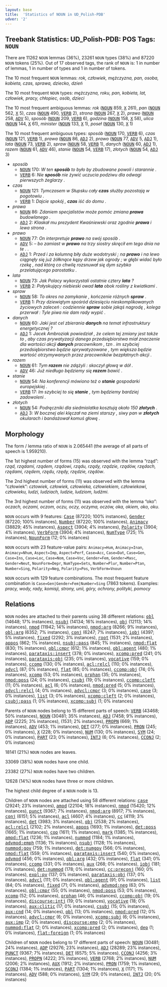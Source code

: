 ```yaml
---
layout: base
title:  'Statistics of NOUN in UD_Polish-PDB'
udver: '2'
---
```


## Treebank Statistics: UD_Polish-PDB: POS Tags: `NOUN`

There are 11262 `NOUN` lemmas (36%), 23261 `NOUN` types (38%) and 87220 `NOUN` tokens (25%).
Out of 17 observed tags, the rank of `NOUN` is: 1 in number of lemmas, 1 in number of types and 1 in number of tokens.

The 10 most frequent `NOUN` lemmas: <em>rok, człowiek, mężczyzna, pan, osoba, kobieta, czas, sprawa, dziecko, dzień</em>

The 10 most frequent `NOUN` types:  <em>mężczyzna, roku, pan, kobieta, lat, człowiek, pracy, chłopiec, osób, dzieci</em>

The 10 most frequent ambiguous lemmas: <em>rok</em> (<tt><a href="pl_pdb-pos-NOUN.html">NOUN</a></tt> 859, <tt><a href="pl_pdb-pos-X.html">X</a></tt> 261), <em>pan</em> (<tt><a href="pl_pdb-pos-NOUN.html">NOUN</a></tt> 562, <tt><a href="pl_pdb-pos-X.html">X</a></tt> 5), <em>czas</em> (<tt><a href="pl_pdb-pos-NOUN.html">NOUN</a></tt> 490, <tt><a href="pl_pdb-pos-VERB.html">VERB</a></tt> 2), <em>strona</em> (<tt><a href="pl_pdb-pos-NOUN.html">NOUN</a></tt> 267, <tt><a href="pl_pdb-pos-X.html">X</a></tt> 2), <em>prawo</em> (<tt><a href="pl_pdb-pos-NOUN.html">NOUN</a></tt> 258, <tt><a href="pl_pdb-pos-ADV.html">ADV</a></tt> 5), <em>sposób</em> (<tt><a href="pl_pdb-pos-NOUN.html">NOUN</a></tt> 209, <tt><a href="pl_pdb-pos-VERB.html">VERB</a></tt> 6), <em>godzina</em> (<tt><a href="pl_pdb-pos-NOUN.html">NOUN</a></tt> 158, <tt><a href="pl_pdb-pos-X.html">X</a></tt> 58), <em>ulica</em> (<tt><a href="pl_pdb-pos-NOUN.html">NOUN</a></tt> 144, <tt><a href="pl_pdb-pos-X.html">X</a></tt> 61), <em>minister</em> (<tt><a href="pl_pdb-pos-NOUN.html">NOUN</a></tt> 133, <tt><a href="pl_pdb-pos-X.html">X</a></tt> 1), <em>poseł</em> (<tt><a href="pl_pdb-pos-NOUN.html">NOUN</a></tt> 130, <tt><a href="pl_pdb-pos-X.html">X</a></tt> 1)

The 10 most frequent ambiguous types:  <em>sposób</em> (<tt><a href="pl_pdb-pos-NOUN.html">NOUN</a></tt> 170, <tt><a href="pl_pdb-pos-VERB.html">VERB</a></tt> 6), <em>czas</em> (<tt><a href="pl_pdb-pos-NOUN.html">NOUN</a></tt> 121, <tt><a href="pl_pdb-pos-VERB.html">VERB</a></tt> 1), <em>prawa</em> (<tt><a href="pl_pdb-pos-NOUN.html">NOUN</a></tt> 86, <tt><a href="pl_pdb-pos-ADJ.html">ADJ</a></tt> 2), <em>prawo</em> (<tt><a href="pl_pdb-pos-NOUN.html">NOUN</a></tt> 77, <tt><a href="pl_pdb-pos-ADV.html">ADV</a></tt> 5, <tt><a href="pl_pdb-pos-ADJ.html">ADJ</a></tt> 1), <em>lata</em> (<tt><a href="pl_pdb-pos-NOUN.html">NOUN</a></tt> 73, <tt><a href="pl_pdb-pos-VERB.html">VERB</a></tt> 2), <em>spraw</em> (<tt><a href="pl_pdb-pos-NOUN.html">NOUN</a></tt> 58, <tt><a href="pl_pdb-pos-VERB.html">VERB</a></tt> 1), <em>danych</em> (<tt><a href="pl_pdb-pos-NOUN.html">NOUN</a></tt> 60, <tt><a href="pl_pdb-pos-ADJ.html">ADJ</a></tt> 1), <em>razem</em> (<tt><a href="pl_pdb-pos-NOUN.html">NOUN</a></tt> 61, <tt><a href="pl_pdb-pos-ADV.html">ADV</a></tt> 46), <em>stanie</em> (<tt><a href="pl_pdb-pos-NOUN.html">NOUN</a></tt> 54, <tt><a href="pl_pdb-pos-VERB.html">VERB</a></tt> 17), <em>złotych</em> (<tt><a href="pl_pdb-pos-NOUN.html">NOUN</a></tt> 54, <tt><a href="pl_pdb-pos-ADJ.html">ADJ</a></tt> 3)


* <em>sposób</em>
  * <tt><a href="pl_pdb-pos-NOUN.html">NOUN</a></tt> 170: <em>W ten <b>sposób</b> to było by zbudowane powoli i starannie .</em>
  * <tt><a href="pl_pdb-pos-VERB.html">VERB</a></tt> 6: <em>Nie <b>sposób</b> nie żywić uczucia podziwu dla odwagi pierwszych żeglarzy .</em>
* <em>czas</em>
  * <tt><a href="pl_pdb-pos-NOUN.html">NOUN</a></tt> 121: <em>Tymczasem w Słupsku cały <b>czas</b> służby pozostają w pogotowiu .</em>
  * <tt><a href="pl_pdb-pos-VERB.html">VERB</a></tt> 1: <em>Dajcie spokój , <b>czas</b> iść do domu .</em>
* <em>prawa</em>
  * <tt><a href="pl_pdb-pos-NOUN.html">NOUN</a></tt> 86: <em>Zdaniem specjalistów może pomóc zmiana <b>prawa</b> budowlanego .</em>
  * <tt><a href="pl_pdb-pos-ADJ.html">ADJ</a></tt> 2: <em>Klaskał mu prezydent Kwaśniewski oraz zgodnie <b>prawa</b> i lewa strona .</em>
* <em>prawo</em>
  * <tt><a href="pl_pdb-pos-NOUN.html">NOUN</a></tt> 77: <em>On interpretuje <b>prawo</b> na swój sposób .</em>
  * <tt><a href="pl_pdb-pos-ADV.html">ADV</a></tt> 5: <em>– bo zamiast w <b>prawo</b> na trzy siostry skręcił em tego dnia na te . .</em>
  * <tt><a href="pl_pdb-pos-ADJ.html">ADJ</a></tt> 1: <em>Przed i za kolumną biły duże wodotryski ; na <b>prawo</b> i na lewo ciągnęły się już żółknące kępy drzew jak ogrody ; w głębi widać było rzekę , nad którą co chwilę rozsnuwał się dym szybko przelatującego parostatku .</em>
* <em>lata</em>
  * <tt><a href="pl_pdb-pos-NOUN.html">NOUN</a></tt> 73: <em>Jak Polacy wykorzystali ostatnie cztery <b>lata</b> ?</em>
  * <tt><a href="pl_pdb-pos-VERB.html">VERB</a></tt> 2: <em>Połyskujący niebieski owad <b>lata</b> obok rośliny z kwiatkami .</em>
* <em>spraw</em>
  * <tt><a href="pl_pdb-pos-NOUN.html">NOUN</a></tt> 58: <em>To okres na zamykanie , kończenie różnych <b>spraw</b> .</em>
  * <tt><a href="pl_pdb-pos-VERB.html">VERB</a></tt> 1: <em>Przy dziewiątym spośród dziesięciu nieskomplikowanych życiowych zaleceń : codziennie <b>spraw</b> sobie jakąś nagrodę , kolega przerwał : Tyle piwa nie dam rady wypić .</em>
* <em>danych</em>
  * <tt><a href="pl_pdb-pos-NOUN.html">NOUN</a></tt> 60: <em>Jaki jest cel zbierania <b>danych</b> na temat infrastruktury energetycznej ?</em>
  * <tt><a href="pl_pdb-pos-ADJ.html">ADJ</a></tt> 1: <em>Jacek Ambroziak powiedział , że celem tej zmiany jest także to , aby czas prywatyzacji danego przedsiębiorstwa miał znaczenie dla wartości akcji <b>danych</b> pracownikom , tzn . im szybciej przedsiębiorstwo będzie sprywatyzowane , tym większa będzie wartość otrzymywanych przez pracowników bezpłatnych akcji .</em>
* <em>razem</em>
  * <tt><a href="pl_pdb-pos-NOUN.html">NOUN</a></tt> 61: <em>Tym <b>razem</b> nie zdążyli : skoczył głową w dół .</em>
  * <tt><a href="pl_pdb-pos-ADV.html">ADV</a></tt> 46: <em>Już niedługo będziemy się <b>razem</b> bawić .</em>
* <em>stanie</em>
  * <tt><a href="pl_pdb-pos-NOUN.html">NOUN</a></tt> 54: <em>Na konferencji mówiono też o <b>stanie</b> gospodarki europejskiej .</em>
  * <tt><a href="pl_pdb-pos-VERB.html">VERB</a></tt> 17: <em>Im szybciej to się <b>stanie</b> , tym będziemy bardziej zadowoleni .</em>
* <em>złotych</em>
  * <tt><a href="pl_pdb-pos-NOUN.html">NOUN</a></tt> 54: <em>Podręczniki dla siedmiolatka kosztują około 150 <b>złotych</b> .</em>
  * <tt><a href="pl_pdb-pos-ADJ.html">ADJ</a></tt> 3: <em>W bocznej alei klęczał na ziemi starszy , siwy pan w <b>złotych</b> okularach i bandażował komuś głowę .</em>

## Morphology

The form / lemma ratio of `NOUN` is 2.065441 (the average of all parts of speech is 1.959210).

The 1st highest number of forms (15) was observed with the lemma “rząd”: <em>rząd, rządami, rządem, rządowi, rządu, rządy, rządzie, rządów, rzędach, rzędami, rzędem, rzędu, rzędy, rzędzie, rzędów</em>.

The 2nd highest number of forms (11) was observed with the lemma “człowiek”: <em>cztowiek, człowiek, człowieka, człowiekiem, człowiekowi, człowieku, ludzi, ludziach, ludzie, ludziom, ludźmi</em>.

The 3rd highest number of forms (11) was observed with the lemma “oko”: <em>oczach, oczami, oczom, oczu, oczy, oczyma, oczów, oka, okiem, oko, oku</em>.

`NOUN` occurs with 9 features: <tt><a href="pl_pdb-feat-Case.html">Case</a></tt> (87220; 100% instances), <tt><a href="pl_pdb-feat-Gender.html">Gender</a></tt> (87220; 100% instances), <tt><a href="pl_pdb-feat-Number.html">Number</a></tt> (87220; 100% instances), <tt><a href="pl_pdb-feat-Animacy.html">Animacy</a></tt> (38829; 45% instances), <tt><a href="pl_pdb-feat-Aspect.html">Aspect</a></tt> (3904; 4% instances), <tt><a href="pl_pdb-feat-Polarity.html">Polarity</a></tt> (3904; 4% instances), <tt><a href="pl_pdb-feat-VerbForm.html">VerbForm</a></tt> (3904; 4% instances), <tt><a href="pl_pdb-feat-NumType.html">NumType</a></tt> (725; 1% instances), <tt><a href="pl_pdb-feat-NounForm.html">NounForm</a></tt> (12; 0% instances)

`NOUN` occurs with 23 feature-value pairs: `Animacy=Hum`, `Animacy=Inan`, `Animacy=Nhum`, `Aspect=Imp`, `Aspect=Perf`, `Case=Acc`, `Case=Dat`, `Case=Gen`, `Case=Ins`, `Case=Loc`, `Case=Nom`, `Case=Voc`, `Gender=Fem`, `Gender=Masc`, `Gender=Neut`, `NounForm=Depr`, `NumType=Sets`, `Number=Plur`, `Number=Ptan`, `Number=Sing`, `Polarity=Neg`, `Polarity=Pos`, `VerbForm=Vnoun`

`NOUN` occurs with 129 feature combinations.
The most frequent feature combination is `Case=Gen|Gender=Fem|Number=Sing` (7863 tokens).
Examples: <em>pracy, wody, rady, komisji, strony, unii, góry, ochrony, polityki, pomocy</em>


## Relations

`NOUN` nodes are attached to their parents using 38 different relations: <tt><a href="pl_pdb-dep-obl.html">obl</a></tt> (14648; 17% instances), <tt><a href="pl_pdb-dep-nsubj.html">nsubj</a></tt> (14134; 16% instances), <tt><a href="pl_pdb-dep-obj.html">obj</a></tt> (12113; 14% instances), <tt><a href="pl_pdb-dep-nmod.html">nmod</a></tt> (11942; 14% instances), <tt><a href="pl_pdb-dep-nmod-arg.html">nmod:arg</a></tt> (8266; 9% instances), <tt><a href="pl_pdb-dep-obl-arg.html">obl:arg</a></tt> (6352; 7% instances), <tt><a href="pl_pdb-dep-conj.html">conj</a></tt> (6247; 7% instances), <tt><a href="pl_pdb-dep-iobj.html">iobj</a></tt> (4397; 5% instances), <tt><a href="pl_pdb-dep-fixed.html">fixed</a></tt> (2292; 3% instances), <tt><a href="pl_pdb-dep-root.html">root</a></tt> (1531; 2% instances), <tt><a href="pl_pdb-dep-appos.html">appos</a></tt> (862; 1% instances), <tt><a href="pl_pdb-dep-nsubj-pass.html">nsubj:pass</a></tt> (845; 1% instances), <tt><a href="pl_pdb-dep-nmod-flat.html">nmod:flat</a></tt> (830; 1% instances), <tt><a href="pl_pdb-dep-obl-cmpr.html">obl:cmpr</a></tt> (612; 1% instances), <tt><a href="pl_pdb-dep-obl-agent.html">obl:agent</a></tt> (480; 1% instances), <tt><a href="pl_pdb-dep-parataxis-insert.html">parataxis:insert</a></tt> (378; 0% instances), <tt><a href="pl_pdb-dep-xcomp-pred.html">xcomp:pred</a></tt> (241; 0% instances), <tt><a href="pl_pdb-dep-parataxis-obj.html">parataxis:obj</a></tt> (235; 0% instances), <tt><a href="pl_pdb-dep-vocative.html">vocative</a></tt> (159; 0% instances), <tt><a href="pl_pdb-dep-ccomp.html">ccomp</a></tt> (130; 0% instances), <tt><a href="pl_pdb-dep-acl-relcl.html">acl:relcl</a></tt> (110; 0% instances), <tt><a href="pl_pdb-dep-advcl.html">advcl</a></tt> (87; 0% instances), <tt><a href="pl_pdb-dep-flat.html">flat</a></tt> (85; 0% instances), <tt><a href="pl_pdb-dep-ccomp-obj.html">ccomp:obj</a></tt> (74; 0% instances), <tt><a href="pl_pdb-dep-xcomp.html">xcomp</a></tt> (53; 0% instances), <tt><a href="pl_pdb-dep-orphan.html">orphan</a></tt> (35; 0% instances), <tt><a href="pl_pdb-dep-nmod-poss.html">nmod:poss</a></tt> (24; 0% instances), <tt><a href="pl_pdb-dep-csubj.html">csubj</a></tt> (19; 0% instances), <tt><a href="pl_pdb-dep-ccomp-cleft.html">ccomp:cleft</a></tt> (11; 0% instances), <tt><a href="pl_pdb-dep-acl.html">acl</a></tt> (6; 0% instances), <tt><a href="pl_pdb-dep-nmod-pred.html">nmod:pred</a></tt> (5; 0% instances), <tt><a href="pl_pdb-dep-advcl-relcl.html">advcl:relcl</a></tt> (4; 0% instances), <tt><a href="pl_pdb-dep-advcl-cmpr.html">advcl:cmpr</a></tt> (3; 0% instances), <tt><a href="pl_pdb-dep-case.html">case</a></tt> (3; 0% instances), <tt><a href="pl_pdb-dep-list.html">list</a></tt> (3; 0% instances), <tt><a href="pl_pdb-dep-xcomp-cleft.html">xcomp:cleft</a></tt> (2; 0% instances), <tt><a href="pl_pdb-dep-csubj-pass.html">csubj:pass</a></tt> (1; 0% instances), <tt><a href="pl_pdb-dep-xcomp-subj.html">xcomp:subj</a></tt> (1; 0% instances)

Parents of `NOUN` nodes belong to 15 different parts of speech: <tt><a href="pl_pdb-pos-VERB.html">VERB</a></tt> (43468; 50% instances), <tt><a href="pl_pdb-pos-NOUN.html">NOUN</a></tt> (30481; 35% instances), <tt><a href="pl_pdb-pos-ADJ.html">ADJ</a></tt> (7458; 9% instances), <tt><a href="pl_pdb-pos-ADP.html">ADP</a></tt> (2225; 3% instances),  (1531; 2% instances), <tt><a href="pl_pdb-pos-PROPN.html">PROPN</a></tt> (669; 1% instances), <tt><a href="pl_pdb-pos-ADV.html">ADV</a></tt> (453; 1% instances), <tt><a href="pl_pdb-pos-DET.html">DET</a></tt> (277; 0% instances), <tt><a href="pl_pdb-pos-PRON.html">PRON</a></tt> (245; 0% instances), <tt><a href="pl_pdb-pos-X.html">X</a></tt> (228; 0% instances), <tt><a href="pl_pdb-pos-NUM.html">NUM</a></tt> (130; 0% instances), <tt><a href="pl_pdb-pos-SYM.html">SYM</a></tt> (24; 0% instances), <tt><a href="pl_pdb-pos-PART.html">PART</a></tt> (23; 0% instances), <tt><a href="pl_pdb-pos-INTJ.html">INTJ</a></tt> (6; 0% instances), <tt><a href="pl_pdb-pos-CCONJ.html">CCONJ</a></tt> (2; 0% instances)

18141 (21%) `NOUN` nodes are leaves.

33069 (38%) `NOUN` nodes have one child.

23382 (27%) `NOUN` nodes have two children.

12628 (14%) `NOUN` nodes have three or more children.

The highest child degree of a `NOUN` node is 13.

Children of `NOUN` nodes are attached using 58 different relations: <tt><a href="pl_pdb-dep-case.html">case</a></tt> (29241; 23% instances), <tt><a href="pl_pdb-dep-amod.html">amod</a></tt> (22104; 18% instances), <tt><a href="pl_pdb-dep-nmod.html">nmod</a></tt> (15420; 12% instances), <tt><a href="pl_pdb-dep-punct.html">punct</a></tt> (9367; 7% instances), <tt><a href="pl_pdb-dep-nmod-arg.html">nmod:arg</a></tt> (8917; 7% instances), <tt><a href="pl_pdb-dep-conj.html">conj</a></tt> (6151; 5% instances), <tt><a href="pl_pdb-dep-acl.html">acl</a></tt> (4607; 4% instances), <tt><a href="pl_pdb-dep-cc.html">cc</a></tt> (4119; 3% instances), <tt><a href="pl_pdb-dep-det.html">det</a></tt> (3983; 3% instances), <tt><a href="pl_pdb-dep-obj.html">obj</a></tt> (2538; 2% instances), <tt><a href="pl_pdb-dep-acl-relcl.html">acl:relcl</a></tt> (2102; 2% instances), <tt><a href="pl_pdb-dep-appos.html">appos</a></tt> (1693; 1% instances), <tt><a href="pl_pdb-dep-det-poss.html">det:poss</a></tt> (1665; 1% instances), <tt><a href="pl_pdb-dep-cop.html">cop</a></tt> (1611; 1% instances), <tt><a href="pl_pdb-dep-mark.html">mark</a></tt> (1385; 1% instances), <tt><a href="pl_pdb-dep-amod-flat.html">amod:flat</a></tt> (1236; 1% instances), <tt><a href="pl_pdb-dep-nummod.html">nummod</a></tt> (1184; 1% instances), <tt><a href="pl_pdb-dep-advmod-emph.html">advmod:emph</a></tt> (1136; 1% instances), <tt><a href="pl_pdb-dep-nsubj.html">nsubj</a></tt> (1128; 1% instances), <tt><a href="pl_pdb-dep-nummod-gov.html">nummod:gov</a></tt> (759; 1% instances), <tt><a href="pl_pdb-dep-det-numgov.html">det:numgov</a></tt> (566; 0% instances), <tt><a href="pl_pdb-dep-nmod-flat.html">nmod:flat</a></tt> (559; 0% instances), <tt><a href="pl_pdb-dep-parataxis-insert.html">parataxis:insert</a></tt> (540; 0% instances), <tt><a href="pl_pdb-dep-advmod.html">advmod</a></tt> (456; 0% instances), <tt><a href="pl_pdb-dep-obl-arg.html">obl:arg</a></tt> (432; 0% instances), <tt><a href="pl_pdb-dep-flat.html">flat</a></tt> (341; 0% instances), <tt><a href="pl_pdb-dep-ccomp.html">ccomp</a></tt> (331; 0% instances), <tt><a href="pl_pdb-dep-aux.html">aux</a></tt> (268; 0% instances), <tt><a href="pl_pdb-dep-iobj.html">iobj</a></tt> (181; 0% instances), <tt><a href="pl_pdb-dep-det-nummod.html">det:nummod</a></tt> (178; 0% instances), <tt><a href="pl_pdb-dep-cc-preconj.html">cc:preconj</a></tt> (160; 0% instances), <tt><a href="pl_pdb-dep-expl-pv.html">expl:pv</a></tt> (137; 0% instances), <tt><a href="pl_pdb-dep-parataxis-obj.html">parataxis:obj</a></tt> (137; 0% instances), <tt><a href="pl_pdb-dep-advcl.html">advcl</a></tt> (111; 0% instances), <tt><a href="pl_pdb-dep-obl-agent.html">obl:agent</a></tt> (91; 0% instances), <tt><a href="pl_pdb-dep-list.html">list</a></tt> (84; 0% instances), <tt><a href="pl_pdb-dep-fixed.html">fixed</a></tt> (71; 0% instances), <tt><a href="pl_pdb-dep-advmod-neg.html">advmod:neg</a></tt> (63; 0% instances), <tt><a href="pl_pdb-dep-obl-cmpr.html">obl:cmpr</a></tt> (55; 0% instances), <tt><a href="pl_pdb-dep-nmod-poss.html">nmod:poss</a></tt> (53; 0% instances), <tt><a href="pl_pdb-dep-xcomp.html">xcomp</a></tt> (52; 0% instances), <tt><a href="pl_pdb-dep-orphan.html">orphan</a></tt> (46; 0% instances), <tt><a href="pl_pdb-dep-ccomp-obj.html">ccomp:obj</a></tt> (19; 0% instances), <tt><a href="pl_pdb-dep-discourse-intj.html">discourse:intj</a></tt> (19; 0% instances), <tt><a href="pl_pdb-dep-vocative.html">vocative</a></tt> (18; 0% instances), <tt><a href="pl_pdb-dep-aux-clitic.html">aux:clitic</a></tt> (17; 0% instances), <tt><a href="pl_pdb-dep-csubj.html">csubj</a></tt> (15; 0% instances), <tt><a href="pl_pdb-dep-aux-cnd.html">aux:cnd</a></tt> (14; 0% instances), <tt><a href="pl_pdb-dep-obl.html">obl</a></tt> (13; 0% instances), <tt><a href="pl_pdb-dep-nmod-pred.html">nmod:pred</a></tt> (12; 0% instances), <tt><a href="pl_pdb-dep-advcl-cmpr.html">advcl:cmpr</a></tt> (6; 0% instances), <tt><a href="pl_pdb-dep-xcomp-subj.html">xcomp:subj</a></tt> (6; 0% instances), <tt><a href="pl_pdb-dep-aux-imp.html">aux:imp</a></tt> (2; 0% instances), <tt><a href="pl_pdb-dep-discourse-emo.html">discourse:emo</a></tt> (2; 0% instances), <tt><a href="pl_pdb-dep-nummod-flat.html">nummod:flat</a></tt> (2; 0% instances), <tt><a href="pl_pdb-dep-xcomp-pred.html">xcomp:pred</a></tt> (2; 0% instances), <tt><a href="pl_pdb-dep-dep.html">dep</a></tt> (1; 0% instances), <tt><a href="pl_pdb-dep-flat-foreign.html">flat:foreign</a></tt> (1; 0% instances)

Children of `NOUN` nodes belong to 17 different parts of speech: <tt><a href="pl_pdb-pos-NOUN.html">NOUN</a></tt> (30481; 24% instances), <tt><a href="pl_pdb-pos-ADP.html">ADP</a></tt> (29276; 23% instances), <tt><a href="pl_pdb-pos-ADJ.html">ADJ</a></tt> (28289; 23% instances), <tt><a href="pl_pdb-pos-PUNCT.html">PUNCT</a></tt> (9367; 7% instances), <tt><a href="pl_pdb-pos-DET.html">DET</a></tt> (6575; 5% instances), <tt><a href="pl_pdb-pos-CCONJ.html">CCONJ</a></tt> (4256; 3% instances), <tt><a href="pl_pdb-pos-PROPN.html">PROPN</a></tt> (4222; 3% instances), <tt><a href="pl_pdb-pos-VERB.html">VERB</a></tt> (2768; 2% instances), <tt><a href="pl_pdb-pos-NUM.html">NUM</a></tt> (2006; 2% instances), <tt><a href="pl_pdb-pos-AUX.html">AUX</a></tt> (1912; 2% instances), <tt><a href="pl_pdb-pos-PRON.html">PRON</a></tt> (1759; 1% instances), <tt><a href="pl_pdb-pos-SCONJ.html">SCONJ</a></tt> (1384; 1% instances), <tt><a href="pl_pdb-pos-PART.html">PART</a></tt> (1304; 1% instances), <tt><a href="pl_pdb-pos-X.html">X</a></tt> (1171; 1% instances), <tt><a href="pl_pdb-pos-ADV.html">ADV</a></tt> (588; 0% instances), <tt><a href="pl_pdb-pos-SYM.html">SYM</a></tt> (29; 0% instances), <tt><a href="pl_pdb-pos-INTJ.html">INTJ</a></tt> (20; 0% instances)

